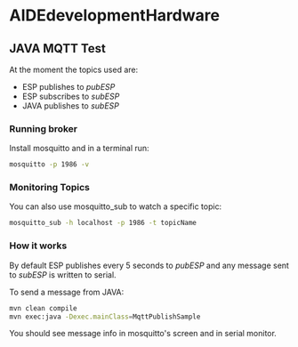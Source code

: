 # AIDEdevelopmentHardware

## JAVA MQTT Test
At the moment the topics used are:
* ESP publishes to *pubESP*
* ESP subscribes to *subESP*
* JAVA publishes to *subESP*

### Running broker
Install mosquitto and in a terminal run:
```bash
mosquitto -p 1986 -v
```
### Monitoring Topics
You can also use mosquitto_sub to watch a specific topic:
```bash
mosquitto_sub -h localhost -p 1986 -t topicName
```
### How it works
By default ESP publishes every 5 seconds to *pubESP* and any message sent to *subESP* is written to serial.

To send a message from JAVA:
```bash
mvn clean compile
mvn exec:java -Dexec.mainClass=MqttPublishSample
```
You should see message info in mosquitto's screen and in serial monitor.